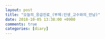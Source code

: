 ```yaml
---
layout: post
title: "오늘의_응급진료_(부제:인생_고수와의_만남)"
date: 2018-10-05 13:38:00 +0900
comments: true 
categories: [diary] 
---
```


